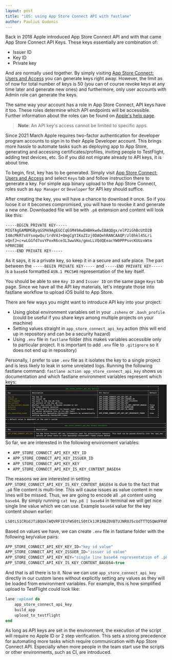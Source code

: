 ```yaml
---
layout: post
title: "iOS: using App Store Connect API with fastlane"
author: Paulius Gudonis
---
```


Back in 2018 Apple introduced App Store Connect API and with that came App Store Connect API Keys. These keys essentially are combination of:

* Issuer ID
* Key ID
* Private key

And are normally used together. By simply visiting [App Store Connect: Users and Access](https://appstoreconnect.apple.com/access/api) you can generate keys right away. However, the limit as of now for total number of keys is 50 (you can of course revoke keys at any time later and generate new ones) and furthermore, only user accounts with Admin role can generate the keys.

The same way your account has a role in App Store Connect, API keys have it too. These roles determine which API endpoints will be accessible. Further information about the roles can be found on [Apple's help page](https://help.apple.com/app-store-connect/#/deve5f9a89d7).

> **Note**: An API key's access cannot be limited to specific apps.

Since 2021 March Apple requires two-factor authentication for developer program accounts to sign in to their Apple Developer account. This brings more hassle to automate tasks such as deploying app to App Store, generating and accessing certificates/profiles, inviting people to TestFlight, adding test devices, etc. So if you did not migrate already to API keys, it is about time.

To begin, first, key has to be generated. Simply visit [App Store Connect: Users and Access](https://appstoreconnect.apple.com/access/api) and select `Keys` tab and follow instruction there to generate a key. For simple app binary upload to the App Store Connect, roles such as `App Manager` or `Developer` for API key should suffice.

After creating the key, you will have a chance to download it once. So if you loose it or it becomes compromised, you will have to revoke it and generate a new one. Downloaded file will be with `.p8` extension and content will look like this:

```
-----BEGIN PRIVATE KEY-----
MIGTAgEAMBMGByqGSM49AgEGCCqGSM49AwEHBHkwdwIBAQQgx/elP2iGhBcUtD2B
I4AcMkR7x6YsoqwQu/1rdV4J+QmgCgYIKoZIzj0DAQehRANCAAQP/zl0hkl45Lri
eQnfJ+c+wLGGfd7ovYPoxR6ce3L3wwVKo/gmxLLVQdQEeacYW0PPPsvcKUUzxWtm
hPRRCDBE
-----END PRIVATE KEY-----
```

As it says, it is a private key, so keep it in a secure and safe place. The part between the `-----BEGIN PRIVATE KEY-----` and `-----END PRIVATE KEY-----` is a `base64` formatted `ASN.1 PKCS#8` representation of the key itself.
 
You should be able to see `Key ID` and `Issuer ID` on the same page `Keys` tab page. Since we have all the API key materials, let's integrate those into fastlane workflow to upload iOS build to App Store.

There are few ways you might want to introduce API key into your project:
* Using global environment variables set in your `.zshenv` or `.bash_profile` (could be useful if you share keys among multiple projects on your machine)
* Setting values straight in `app_store_connect_api_key` action (this will end up in repository and can be a security hazard)
* Using `.env` file in `fastlane` folder (this makes variables accessible only to particular project. It is important to add `.env` file to `.gitignore` so it does not end up in repository)

Personally, I prefer to use `.env` file as it isolates the key to a single project and is less likely to leak in some unrelated logs. Running the following fastlane command: `fastlane action app_store_connect_api_key` shows us documentation and which fastlane environment variables represent which keys: ![app_store_connect_api_key documentation](/assets/post/app-store-connect-api-key-content.png)
So far, we are interested in the following environment variables: 
* `APP_STORE_CONNECT_API_KEY_KEY_ID`
* `APP_STORE_CONNECT_API_KEY_ISSUER_ID`
* `APP_STORE_CONNECT_API_KEY_KEY`
* `APP_STORE_CONNECT_API_KEY_IS_KEY_CONTENT_BASE64`

The reasons we are interested in setting `APP_STORE_CONNECT_API_KEY_IS_KEY_CONTENT_BASE64` is due to the fact that `.p8` file content is multi-line. This will cause issues as value content in new lines will be missed. Thus, we are going to encode all `.p8` content using `base64`. By simply running `cat key.p8 | base64` in terminal we will get nice single line value which we can use. Example `base64` value for the key content shown earlier:

```javascript
LS0tLS1CRUdJTiBQUklWQVRFIEtFWS0tLS0tCk1JR1RBZ0VBTUJNR0J5cUdTTTQ5QWdFR0NDcUdTTTQ5QXdFSEJIa3dkd0lCQVFRZ3FEVkF1UEVITHNQenFhSzYKaVpsR3N1MnY1eEZzVERTTUF6eWJvSnhDbkhLZ0NnWUlLb1pJemowREFRZWhSQU5DQUFUd0t2Ym5va2l0SnNaSQpkMVRWSFhvdytCQXNMTDJ2d1NBK0lwSG50YW85V05DVjZ1dlhMNWZ3am9kUk9nQ05PNm10YnVWZ3h2QUJPMDJMCkxlc0VYaEpjCi0tLS0tRU5EIFBSSVZBVEUgS0VZLS0tLS0=
```

Based on values we have, we can create `.env` file in fastlane folder with the following key/value pairs:

```javascript
APP_STORE_CONNECT_API_KEY_KEY_ID="key id value"
APP_STORE_CONNECT_API_KEY_ISSUER_ID="issuer id value"
APP_STORE_CONNECT_API_KEY_KEY="single line base64 representation of .p8 file contents"
APP_STORE_CONNECT_API_KEY_IS_KEY_CONTENT_BASE64=true
```

And that is all there is to it. Now we can use `app_store_connect_api_key` directly in our custom lanes without explicitly setting any values as they will be loaded from environment variables. For example, this is how simplified upload to TestFlight could look like:

```ruby
lane :upload do
	app_store_connect_api_key
	build_app
	upload_to_testflight
end
```

As long as API keys are set in the environment, the execution of the script will require no Apple ID or 2 step verification. This sets a strong precedence for automating more tasks which require communication with App Store Connect API. Especially when more people in the team start use the scripts or other environments, such as CI, are introduced.
